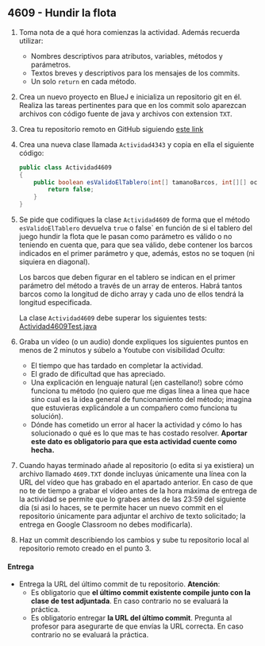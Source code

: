 ## 4609 - Hundir la flota

1. Toma nota de a qué hora comienzas la actividad. Además recuerda utilizar:
   * Nombres descriptivos para atributos, variables, métodos y parámetros.
   * Textos breves y descriptivos para los mensajes de los commits.
   * Un solo `return` en cada método.

2. Crea un nuevo proyecto en BlueJ e inicializa un repositorio git en él. Realiza las tareas pertinentes para que en los commit solo aparezcan archivos con código fuente de java y archivos con extension `TXT`.

3. Crea tu repositorio remoto en GitHub siguiendo [este link](https://classroom.github.com/a/bXVvDC95)

5. Crea una nueva clase llamada `Actividad4343` y copia en ella el siguiente código: 

      ```java
      public class Actividad4609
      {
          public boolean esValidoElTablero(int[] tamanoBarcos, int[][] oceano) {
              return false;
          }
      }
      ```

      
4. Se pide que codifiques la clase `Actividad4609` de forma que el método `esValidoElTablero` devuelva `true` o false` en función de si el tablero del juego hundir la flota que le pasan como parámetro es válido o no teniendo en cuenta que, para que sea válido, debe contener los barcos indicados en el primer parámetro y que, además, estos no se toquen (ni siquiera  en diagonal).

    Los barcos que deben figurar en el tablero se indican en el primer parámetro del método a través de un array de enteros. Habrá tantos barcos como la longitud de dicho array y cada uno de ellos tendrá la longitud especificada.

    La clase `Actividad4609` debe superar los siguientes tests: [Actividad4609Test.java](https://gist.github.com/miguelbayon/5cb7b3152d9691447080e7f42484342f)

5. Graba un vídeo (o un audio) donde expliques los siguientes puntos en menos de 2 minutos y súbelo a Youtube con visibilidad *Oculta*:
    - El tiempo que has tardado en completar la actividad.
    - El grado de dificultad que has apreciado.
    - Una explicación en lenguaje natural (¡en castellano!) sobre cómo funciona tu método (no quiero que me digas línea a linea que hace sino cual es la idea general de funcionamiento del método; imagina que estuvieras explicándole a un compañero como funciona tu solución).
    - Dónde has cometido un error al hacer la actividad y cómo lo has solucionado o qué es lo que mas te has costado resolver. **Aportar este dato es obligatorio para que esta actividad cuente como hecha.**

5. Cuando hayas terminado añade al repositorio (o edita si ya existiera) un archivo llamado `4609.TXT` donde incluyas únicamente una línea con la URL del vídeo que has grabado en el apartado anterior. En caso de que no te de tiempo a grabar el vídeo antes de la hora máxima de entrega de la actividad se permite que lo grabes antes de las 23:59 del siguiente día (si asi lo haces, se te permite hacer un nuevo commit en el repositorio únicamente para adjuntar el archivo de texto solicitado; la entrega en Google Classroom no debes modificarla).

6. Haz un commit describiendo los cambios y sube tu repositorio local al repositorio remoto creado en el punto 3.

#### Entrega

* Entrega la URL del último commit de tu repositorio. __Atención__: 
  * Es obligatorio que __el último commit existente compile junto con la clase de test adjuntada__. En caso contrario no se evaluará la práctica.
  * Es obligatorio entregar __la URL del último commit__. Pregunta al profesor para asegurarte de que envías la URL correcta. En caso contrario no se evaluará la práctica.
